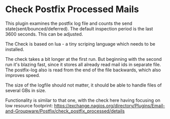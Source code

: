 # Check Postfix Processed Mails

This plugin examines the postfix log file and counts
the send state(sent/bounced/deferred). The default 
inspection period is the last 3600 seconds. This can
be adjusted. 

The Check is based on lua - a tiny scriping language
which needs to be installed. 

The check takes a bit longer at the first run. But
beginning with the second run it's blazing fast, since
it stores all already read mail ids in separate file.
The postfix-log also is read from the end of the file
backwards, which also improves speed. 

The size of the logfile should not matter, it should
be able to handle files of several GBs in size.

Functionality is similar to that one, with the check here having focusing on low resource footprint:
https://exchange.nagios.org/directory/Plugins/Email-and-Groupware/Postfix/check_postfix_processed/details

